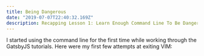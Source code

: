 ```yaml
---
title: Being Dangerous
date: "2019-07-07T22:40:32.169Z"
description: Recapping Lesson 1: Learn Enough Command Line To Be Dangerous
---
```


I started using the command line for the first time while working through the GatsbyJS tutorials. Here were my first few attempts at exiting VIM:

